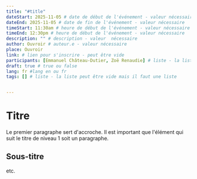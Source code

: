 ```yaml
---
title: "#title"
dateStart: 2025-11-05 # date de début de l'événement - valeur nécessaire
dateEnd: 2025-11-05 # date de fin de l'événement - valeur nécessaire
timeStart: 11:30am # heure de début de l'événement - valeur nécessaire
timeEnd: 12:30pm # heure de début de l'événement - valeur nécessaire
description: "" # description - valeur  nécessaire
author: Ouvroir # auteur.e - valeur nécessaire
place: Ouvroir
link: # lien pour s'inscrire - peut être vide
participants: [Emmanuel Château-Dutier, Zoë Renaudie] # liste - la liste peut être vide mais il faut une liste
draft: true # true ou false
lang: fr #lang en ou fr
tags: [] # liste - la liste peut être vide mais il faut une liste


---
```


# Titre

Le premier paragraphe sert d'accroche. Il est important que l'élément qui suit le titre de niveau 1 soit un paragraphe.

## Sous-titre

etc.

